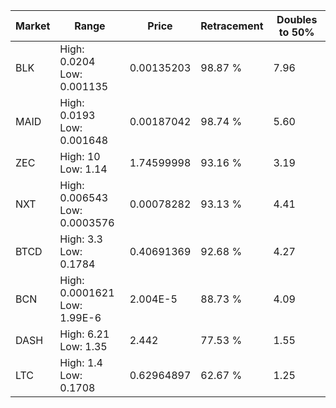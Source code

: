 | Market | Range | Price| Retracement | Doubles to 50% |
| --- | --- | --- | --- | --- |
| BLK | High: 0.0204<br />Low: 0.001135 | 0.00135203 | 98.87 % | 7.96 |
| MAID | High: 0.0193<br />Low: 0.001648 | 0.00187042 | 98.74 % | 5.60 |
| ZEC | High: 10<br />Low: 1.14 | 1.74599998 | 93.16 % | 3.19 |
| NXT | High: 0.006543<br />Low: 0.0003576 | 0.00078282 | 93.13 % | 4.41 |
| BTCD | High: 3.3<br />Low: 0.1784 | 0.40691369 | 92.68 % | 4.27 |
| BCN | High: 0.0001621<br />Low: 1.99E-6 | 2.004E-5 | 88.73 % | 4.09 |
| DASH | High: 6.21<br />Low: 1.35 | 2.442 | 77.53 % | 1.55 |
| LTC | High: 1.4<br />Low: 0.1708 | 0.62964897 | 62.67 % | 1.25 |
